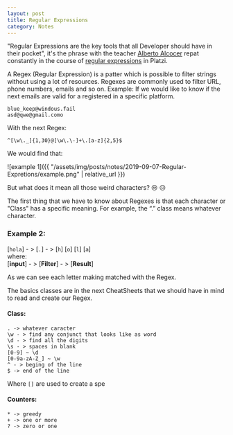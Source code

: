 ```yaml
---
layout: post
title: Regular Expressions
category: Notes
---
```


"Regular Expressions are the key tools that all Developer should have in their pocket", it's the phrase with the teacher [Alberto Alcocer](https://twitter.com/beco) repat constantly in the course of [regular expressions](https://platzi.com/clases/expresiones-regulares/) in Platzi.

A Regex (Regular Expression) is a patter which is possible to filter strings without using a lot of resources. Regexes are commonly used to filter URL, phone numbers, emails and so on.
Example:
If we would like to know if the next emails are valid for a registered in a specific platform.
```
blue_keep@windous.fail
asd@qwe@gmail.como
```
With the next Regex:
```
^[\w\._]{1,30}@[\w\.\-]+\.[a-z]{2,5}$
```
We would find that:

![example 1]({{ "/assets/img/posts/notes/2019-09-07-Regular-Expretions/example.png" | relative_url }})

But what does it mean all those weird characters? :unamused: :expressionless:

The first thing that we have to know about Regexes is that each character or "Class" has a specific meaning. For example, the “.” class means whatever character.

### Example 2:

[`hola`] - >  [`.`] - >  [`h`] [`o`] [`l`] [`a`] \
where:\
[**input**] - > [**Filter**] - > [**Result**]

As we can see each letter making matched with the Regex.

The basics classes are in the next  CheatSheets that we should have in mind to read and create our Regex.

#### Class:
```
. -> whatever caracter
\w - > find any conjunct that looks like as word
\d - > find all the digits
\s - > spaces in blank
[0-9] ~ \d
[0-9a-zA-Z_] ~ \w
^ - > beging of the line
$ -> end of the line
```
Where `[]` are used to create a spe
#### Counters:
```
* -> greedy
+ -> one or more
? -> zero or one
```
<!--stackedit_data:
eyJoaXN0b3J5IjpbMjEwOTE3NDQwNSwtMTg1NTE4NTU0OCwtND
I5NzQzODE3LC01MDc2OTY4MDcsNjExMzYzMDA3LC0zNjA2ODY3
ODUsLTEyMDgzMjI5MDMsNzg5MDMyOCwzMTA4MzQ0NzksNDE5Nj
A0NjMsMTg5ODM1NDk4Nyw4MjQ5NjcxODAsLTM1MzY5NTQ5NSwt
NjA1MTE5MTA0XX0=
-->